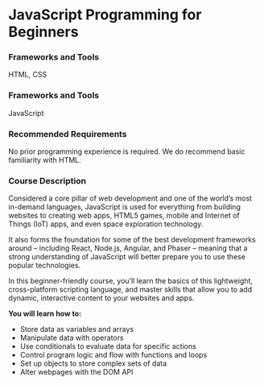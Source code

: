 
# JavaScript Programming for Beginners

### Frameworks and Tools

HTML, CSS


### Frameworks and Tools

JavaScript

### Recommended Requirements

No prior programming experience is required. We do recommend basic familiarity with HTML.

### Course Description

Considered a core pillar of web development and one of the world’s most in-demand languages, JavaScript is used for everything from building websites to creating web apps, HTML5 games, mobile and Internet of Things (IoT) apps, and even space exploration technology.

It also forms the foundation for some of the best development frameworks around – including React, Node.js, Angular, and Phaser – meaning that a strong understanding of JavaScript will better prepare you to use these popular technologies.

In this beginner-friendly course, you’ll learn the basics of this lightweight, cross-platform scripting language, and master skills that allow you to add dynamic, interactive content to your websites and apps.

**You will learn how to:**

-   Store data as variables and arrays
-   Manipulate data with operators
-   Use conditionals to evaluate data for specific actions
-   Control program logic and flow with functions and loops
-   Set up objects to store complex sets of data
-   Alter webpages with the DOM API